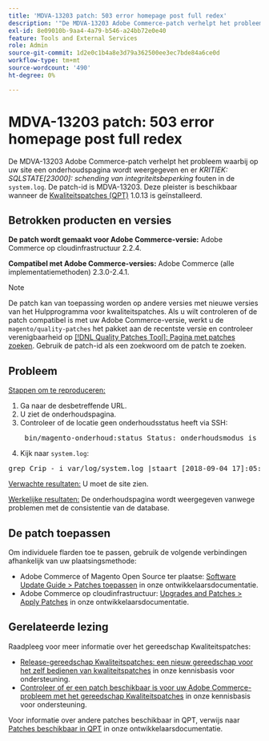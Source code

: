 ```yaml
---
title: 'MDVA-13203 patch: 503 error homepage post full redex'
description: '"De MDVA-13203 Adobe Commerce-patch verhelpt het probleem waarbij een onderhoudspagina wordt weergegeven op uw site. Er zijn *CRITICAL: SQLSTATE\[23000\]: schending van integriteitsbeperking*-fouten in het bestand System.log.". De patch-id is MDVA-13203. Deze patch is beschikbaar wanneer [Quality Patches Tool (QPT)] (/help/announcements/adobe-commerce-announcements/magento-quality-patches-released-new-tool-to-self-serve-quality-patches.md) 1.0.13 is geïnstalleerd.'''
exl-id: 8e09010b-9aa4-4a79-b546-a24bb72e0e40
feature: Tools and External Services
role: Admin
source-git-commit: 1d2e0c1b4a8e3d79a362500ee3ec7bde84a6ce0d
workflow-type: tm+mt
source-wordcount: '490'
ht-degree: 0%

---
```


# MDVA-13203 patch: 503 error homepage post full redex

De MDVA-13203 Adobe Commerce-patch verhelpt het probleem waarbij op uw site een onderhoudspagina wordt weergegeven en er *KRITIEK: SQLSTATE\[23000\]: schending van integriteitsbeperking* fouten in de `system.log`. De patch-id is MDVA-13203. Deze pleister is beschikbaar wanneer de [Kwaliteitspatches (QPT)](/help/announcements/adobe-commerce-announcements/magento-quality-patches-released-new-tool-to-self-serve-quality-patches.md) 1.0.13 is geïnstalleerd.

## Betrokken producten en versies

**De patch wordt gemaakt voor Adobe Commerce-versie:** Adobe Commerce op cloudinfrastructuur 2.2.4.

**Compatibel met Adobe Commerce-versies:** Adobe Commerce (alle implementatiemethoden) 2.3.0-2.4.1.

>[!NOTE]
>
>De patch kan van toepassing worden op andere versies met nieuwe versies van het Hulpprogramma voor kwaliteitspatches. Als u wilt controleren of de patch compatibel is met uw Adobe Commerce-versie, werkt u de `magento/quality-patches` het pakket aan de recentste versie en controleer verenigbaarheid op [[!DNL Quality Patches Tool]: Pagina met patches zoeken](https://devdocs.magento.com/quality-patches/tool.html#patch-grid). Gebruik de patch-id als een zoekwoord om de patch te zoeken.

## Probleem

<u>Stappen om te reproduceren:</u>

1. Ga naar de desbetreffende URL.
1. U ziet de onderhoudspagina.
1. Controleer of de locatie geen onderhoudsstatus heeft via SSH:
   <pre> bin/magento-onderhoud:status Status: onderhoudsmodus is niet actief Lijst met vrijgestelde IP-adressen: geen</pre>
1. Kijk naar `system.log`:

<pre>grep Crip - i var/log/system.log |staart [2018-09-04 17]:05:18] report.CRITICAL: SQLSTATE[23000]: schending van integriteitsbeperking: 1062 Dubbele vermelding '4613' voor sleutel 'PRIMARY', query was: INSERT INTO ` search_tmp_5b8ebb4e994da5_88027 289` ("entity_id","score") VALUES (?, ?),... (?, ?), (?, ?) [] [2018-09-04 17]:05:21] report.CRITICAL: SQLSTATE[23000]: schending van integriteitsbeperking: 1062 Dubbele vermelding '4613' voor sleutel 'PRIMARY', query was: INSERT INTO ` search_tmp_5b8ebb51579943_52 333638` ("entity_id","score") VALUES (?, ?),...,(?, ?) [] [2018-09-04 17]:05:47] report.CRITICAL: SQLSTATE[23000]: schending van integriteitsbeperking: 1062 Dubbele vermelding '1350' voor sleutel 'PRIMARY', query was: INSERT INTO ` search_tmp_5b8ebb6b7028f4_6806 5024` ("entity_id`,"score`) VALUES (?, ?), (?, ?), (?, ?), (?, ?), (?, ?), (?, ?), (?, ?), (?, ?), (?, ?), (?, ?), (?, ?), (?, ?), (?, (?, ?) [] [2018-09-04 17]:05:47] report.CRITICAL: SQLSTATE[23000]: schending van integriteitsbeperking: 1062 Dubbele vermelding '1350' voor sleutel 'PRIMARY', query was: INSERT INTO ` search_tmp_5b8ebb6b785a9_2336 0993` ('entity_id`,'score`) VALUES (?, ?), (?, ?), (?, ?), (?, ?), (?, ?), (?, ?), (?, ?), (?, ?), (?, ?), (?, ?), (?, ?), (?, ?), (?, (?, ?) [] [] datum Tue Sept 4 17:06:11 UTC 2018</pre>

<u>Verwachte resultaten:</u> U moet de site zien.

<u>Werkelijke resultaten:</u> De onderhoudspagina wordt weergegeven vanwege problemen met de consistentie van de database.

## De patch toepassen

Om individuele flarden toe te passen, gebruik de volgende verbindingen afhankelijk van uw plaatsingsmethode:

* Adobe Commerce of Magento Open Source ter plaatse: [Software Update Guide > Patches toepassen](https://devdocs.magento.com/guides/v2.4/comp-mgr/patching/mqp.html) in onze ontwikkelaarsdocumentatie.
* Adobe Commerce op cloudinfrastructuur: [Upgrades and Patches > Apply Patches](https://devdocs.magento.com/cloud/project/project-patch.html) in onze ontwikkelaarsdocumentatie.

## Gerelateerde lezing

Raadpleeg voor meer informatie over het gereedschap Kwaliteitspatches:

* [Release-gereedschap Kwaliteitspatches: een nieuw gereedschap voor het zelf bedienen van kwaliteitspatches](/help/announcements/adobe-commerce-announcements/magento-quality-patches-released-new-tool-to-self-serve-quality-patches.md) in onze kennisbasis voor ondersteuning.
* [Controleer of er een patch beschikbaar is voor uw Adobe Commerce-probleem met het gereedschap Kwaliteitspatches](/help/support-tools/patches-available-in-qpt-tool/check-patch-for-magento-issue-with-magento-quality-patches.md) in onze kennisbasis voor ondersteuning.

Voor informatie over andere patches beschikbaar in QPT, verwijs naar [Patches beschikbaar in QPT](https://devdocs.magento.com/quality-patches/tool.html#patch-grid) in onze ontwikkelaarsdocumentatie.
